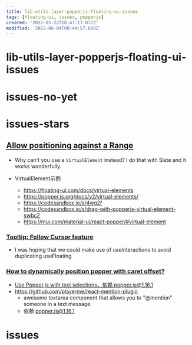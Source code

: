 ```yaml
---
title: lib-utils-layer-popperjs-floating-ui-issues
tags: [floating-ui, issues, popperjs]
created: '2022-05-22T18:47:17.077Z'
modified: '2022-06-04T00:44:57.658Z'
---
```


# lib-utils-layer-popperjs-floating-ui-issues

# issues-no-yet

## 

## 

## 

# issues-stars

## [Allow positioning against a Range](https://github.com/floating-ui/floating-ui/issues/1168)

- Why can't you use a `VirtualElement` instead? I do that with Slate and it works wonderfully.

- VirtualElement示例
  - https://floating-ui.com/docs/virtual-elements
  - https://popper.js.org/docs/v2/virtual-elements/
  - https://codesandbox.io/s/4wg2f
  - https://codesandbox.io/s/drag-with-popperjs-virtual-element-swbc2
  - https://mui.com/material-ui/react-popper/#virtual-element

### [Tooltip: Follow Cursor feature](https://github.com/floating-ui/floating-ui/issues/1659)

- I was hoping that we could make use of useInteractions to avoid duplicating useFloating

### [How to dynamically position popper with caret offset?](https://github.com/floating-ui/floating-ui/issues/519)

- [Use Popper.js with text selections，依赖 popper.js@1.16.1](https://codepen.io/uptonking/pen/VwQzMgo)
- https://github.com/playerme/react-mention-plugin
  - awesome textarea component that allows you to "@mention" someone in a text message.
  - 依赖 popper.js@1.16.1
# issues

## 

## 

## 

